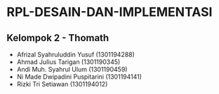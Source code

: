 # RPL-DESAIN-DAN-IMPLEMENTASI
## Kelompok 2 - Thomath

- Afrizal Syahruluddin Yusuf (1301194288)
- Ahmad Julius Tarigan (1301190345)
- Andi Muh. Syahrul Ulum (1301190459)
- Ni Made Dwipadini Puspitarini (1301194141)
- Rizki Tri Setiawan (1301194012)
